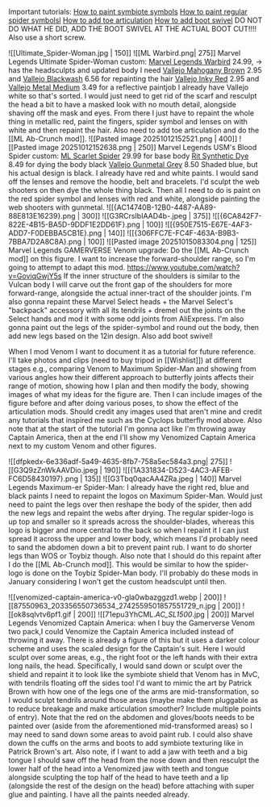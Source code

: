 Important tutorials:
[How to paint symbiote symbols](https://youtu.be/RPi2WmLPxv8) 
[How to paint regular spider symbolsl](https://youtu.be/xDrXjyuO5bc?si=V7qNdi77Jdu1jBp0)
[How to add toe articulation](https://www.youtube.com/shorts/4kY5DhkBpb8)
[How to add boot swivel](https://www.youtube.com/shorts/uowj8-r82cg) DO NOT DO WHAT HE DID, ADD THE BOOT SWIVEL AT THE ACTUAL BOOT CUT!!!! Also use a short screw.

![[Ultimate_Spider-Woman.jpg | 150]] ![[ML Warbird.png| 275]]
Marvel Legends Ultimate Spider-Woman custom:
[Marvel Legends Warbird](https://www.amazon.co.uk/Marvel-MVL-Legends-Yellow-2/dp/B0D95233ZD?crid=2VQ7D711JGFS8&dib=eyJ2IjoiMSJ9.EAutf6ifqk1OvjXHlBeEyKMP1HCvOhFIAfYswDLHRPHloDwFvBqiv9EN-GskCnwLYGGg6ht9Tcxaf3aixvUKGqQZgRW_cV1UdWmAyzcN40qGKPakBRL9iCaVOgCuI_FByxRLbTBLmaTSoAZ0bDUPmlJlPoyqTUWVr74vtw-S5d002mhraEmsUz5x_llhhVr6ana5C4VXERapAsPjq4aeApsTqcGV0XP4qkrnVFjZ8AiEBbH6MA99-EBHorzwnnZbO5-1YRz_ChJEP66fBIb3fy1fvtE-lE3EyGT-4PwE8Tg.VbhHhHSGGEd-nETjMK5rO4wuvxJMgBlyo8Dm-bpUT2g&dib_tag=se&keywords=marvel+legends+warbird&qid=1760273431&sprefix=marvel+legends+warbird%2Caps%2C118&sr=8-4) 24.99, -> has the headsculpts and updated body I need
[Vallejo Mahogany Brown](https://www.amazon.co.uk/Vallejo-Model-Color-Acrylic-Paint/dp/B000PH7P24?crid=13O6BFQ6DK79T&dib=eyJ2IjoiMSJ9._NdZkcWPNydc-uULg8JqsYc8zr8t9IiSKA3f-hqtA3Catd4dqeLfAHfQCznOXMgiv_eg0qccxlM5wcx3RzSbN0ECrStWm7ZyN_CWRWGsvc5OwkaQP-FBpnZaVVM9kb6h5tz_gkD6Qe8C6r5R0gJCTZ9WDy7SaGRCAmWh0GraVtuTg1Ex2-kvjmHAulQpt48rkY9xPaWbM0Wm3AVD69YbygTFGPURylHfojMH3JHiTN781KB3WsYYQSFzmQG42NiVjg7OBmMXyfPjMwqqKTF8IEwiKRfdxnF_y5SPq0ef64o.slCI2hy73WUy61Y_ZW70Qyua2yjRU6JqBHZslJQ8Vn8&dib_tag=se&keywords=vallejo%2Bbrown&qid=1760272850&sprefix=vallejo%2Bbrow%2Caps%2C113&sr=8-4&th=1) 2.95 and [Vallejo Blackwash](https://www.amazon.co.uk/Vallejo-Model-Color-Wash-Paints/dp/B00AOL8G8S?crid=FXUI0CRJ203W&dib=eyJ2IjoiMSJ9.BYxeG6_U7ob3g2Rxqi9xz_zeZwVId0z1rg8_wOidxRScYkkFNtXTkJtDL-STznxqQTeZcnsQ5sCWXqkmakl9q6VKDO3atcHsoO7TdFsm5n-0_OwSfoWeArMP1aeSr2RNeVryXVR8iKvwtm-STkZloLOxWCiKslj3B5H2UVJ8s8qIBA8mB2I9sR9a1dXqYwD3KeNURg1cFytfDxxTG5nMlwH8oUqJej7e-S2PNBWFaHjUUjK11nI-4HTP9rUjkmdIeP7sEom3f4gt1er79EEZDEM9JVQhpGt9lHsyqrtfzFc.9aL33NqLE5tubKNB_cVhniXmPk_PBZwwgZnRzrJE__Y&dib_tag=se&keywords=vallejo+black+wash&qid=1757174907&sprefix=vallejo+black+was%2Caps%2C108&sr=8-4) 6.56 for repainting the hair
[Vallejo Inky Red](https://www.amazon.co.uk/Vallejo-Game-Ink-Acrylic-Paint/dp/B000PH9IPG?crid=2MANEM1VFRKTF&dib=eyJ2IjoiMSJ9.drGpQ0vzHSwWl_rFP9YA_s-1v4E982RX-9yuYcDgmMqX4FVY2IHOKf0FQsv4wMJyKHroLCj7v1KP9NzMvz77uVW4FdNEjStobZVE5KabQnMjAr5RxFJ-9hNtU5yyH0Zy_MGvW6p4b5O9Xk26C57q4iCvx3vtCcSdBSXiYj7vzdkgbnPOdG_E0uB7zvyarm6TYxkcaAK9SWhYKejK-2FC8kfWP_fj-FLcGRx1ziEb5pQJMpMHhyTveN0-pPjj3zvumkpf7jM6UkmVTkk2NzE38MDjyN3Bfk2DjJN_GnwM2Ts.mrOpUNMEnnOrO9Qqq7tEpL4vujGojBS3xXlYfUUM4IA&dib_tag=se&keywords=vallejo%2Bcrimson%2Bred&qid=1760278394&s=officeproduct&sprefix=vallejo%2Bcrimson%2Bred%2Coffice-products%2C129&sr=1-3&th=1) 2.95 and [Vallejo Metal Medium](https://www.amazon.co.uk/Vallejo-Model-Color-Metal-Medium/dp/B000PHBETE?crid=2C63FZ7I3LUWA&dib=eyJ2IjoiMSJ9.Wz_3jXGnIYzW3cfftZ6964GnbOPmZfoZeSaV8euuVpM05AUdRyaIMEnSs4wfX_QC9EYjrIDw_H5cAMf_1frz8kf0RsUWd03mBFt3NShcxDU0gr8ELAZRCFf9VKAjuHa1SY21bDV6qDaWTRtdYwsW7Z_7s2Kt_nnOBXSQRe591s2POph857AUU1liihWeaiGoCm1Y2b0VzwTJyHyBNLWkUVQ57diE1Qcj9U83hELReV6LgZGh3ZGmXGSMo7H9xjegwInNTzZn8C1YvIcfMse46UjNS7nnpFszppkn0gQZRCc.S6LY7rAGHWCOGaREscucPMQh3Ay7aTRRSZYsr2PpHMA&dib_tag=se&keywords=vallejo%2Bmetallic%2Bmedium&qid=1757889852&rdc=1&s=officeproduct&sprefix=vallejo%2Bmetallic%2Bmediu%2Coffice-products%2C141&sr=1-2&th=1) 3.49 for a reflective paintjob
I already have Vallejo white so that's sorted. I would just need to get rid of the scarf and resculpt the head a bit to have a masked look with no mouth detail, alongside shaving off the mask and eyes.
From there I just have to repaint the whole thing in metallic red, paint the fingers, spider symbol and lenses on with white and then repaint the hair.
Also need to add toe articulation and do the [[ML Ab-Crunch mod]].
![[Pasted image 20251012152521.png | 400]] ![[Pasted image 20251012152638.png | 250]]
Marvel Legends USM's Blood Spider custom:
[ML Scarlet Spider](https://www.comicsandcocktails.co.uk/store/Marvel-Legends-6-Spider-Man-Retro-Wave-4-Scarlet-Spider-p642293937) 29.99 for base body
[Rit Synthetic Dye](https://www.amazon.co.uk/Rit-Dye-More-Synthetic-7oz-Graphite/dp/B076N3R6Z3/262-1879676-9991234?pd_rd_w=QOtjp&content-id=amzn1.sym.c7e2bad4-5f0a-4571-946c-cadf3ebf9cb4&pf_rd_p=c7e2bad4-5f0a-4571-946c-cadf3ebf9cb4&pf_rd_r=004VBWQQ13YEB3ZPNZ6W&pd_rd_wg=gF8l3&pd_rd_r=f901cf0d-053c-406b-9fcb-23f3a27119e5&pd_rd_i=B076N3R6Z3&psc=1) 8.49 for dying the body black
[Vallejo Gunmetal Grey](https://www.amazon.co.uk/Acrylicos-Vallejo-32-Metal-Color/dp/B012A947IO?crid=Y4QZQPGF6Z1C&dib=eyJ2IjoiMSJ9.V56Kr1S2oeSX5l62yJaYRV97SPgCx-Iegdwzq4y0wSAFq4inROjITk0U6ZA-3oswOE1PgLVSpE5YyOHBh9XdkS1H98_hDdTjnp3uxKcjZN_8c0hoiIV3LnWArVKn3OlOmOWvNm6DBAVM4j3GADjFGI7OQMee1-9mN8LF2sXnf3GbeeAEwXLb7XCrq8KVIJZT2DOvUBRDx0EYpAy0w8TxTdyGi5cik-7P6FthbnhGApJh4le0ssmaB7TNhT8mm0snWuXruGGyhqWC6tfZqpLZONPMxdd3hbKkdfFSRdYzYUA.l7MwAJr-EYqONPD9bVoCBAghHhlWVGG8Nlr1NcRzsag&dib_tag=se&keywords=vallejo+gunmetal&qid=1760279388&s=officeproduct&sprefix=vallejo+gunmetal%2Coffice-products%2C95&sr=1-2) 8.50
Shaded blue, but his actual design is black. I already have red and white paints.
I would sand off the lenses and remove the hoodie, belt and bracelets. I'd sculpt the web shooters on then dye the whole thing black.
Then all I need to do is paint on the red spider symbol and lenses with red and white, alongside painting the web shooters with gunmetal.
![[{AC14740B-12B0-4487-AA89-88E813E16239}.png | 300]] ![[G3RCrsIbIAAD4b-.jpeg | 375]]
![[{6CA842F7-822E-4B15-BA5D-9DDF1E2DD61F}.png | 100]] ![[{950E7515-E67E-4AF3-ADD7-F0DEBBA5CB1E}.png | 140]] ![[{306FFC7E-FC4F-463A-B9B3-7BBA7D2A8C8A}.png | 100]] ![[Pasted image 20251015083304.png | 125]]
Marvel Legends GAMERVERSE Venom upgrade:
Do the [[ML Ab-Crunch mod]] on this figure.
I want to increase the forward-shoulder range, so I'm going to attempt to adapt this mod.
https://www.youtube.com/watch?v=GoviqGwjY5s
If the inner structure of the shoulders is similar to the Vulcan body I will carve out the front gap of the shoulders for more forward-range, alongside the actual inner-tract of the shoulder joints.
I'm also gonna repaint these Marvel Select heads + the Marvel Select's "backpack" accessory with all its tendrils + dremel out the joints on the Select hands and mod it with some odd joints from AliExpress. 
I'm also gonna paint out the legs of the spider-symbol and round out the body, then add new legs based on the 12in design.
Also add boot swivel!

When I mod Venom I want to document it as a tutorial for future reference. I'll take photos and clips (need to buy tripod in [[Wishlist]]) at different stages e.g., comparing Venom to Maximum Spider-Man and showing from various angles how their different approach to butterfly joints affects their range of motion, showing how I plan and then modify the body, showing images of what my ideas for the figure are.
Then I can include images of the figure before and after doing various poses, to show the effect of the articulation mods. Should credit any images used that aren't mine and credit any tutorials that inspired me such as the Cyclops butterfly mod above.
Also note that at the start of the tutorial I'm gonna act like I'm throwing away Captain America, then at the end I'll show my Venomized Captain America next to my custom Venom and other figures.

![[dfpkedx-6e336adf-5a49-4635-8fb7-758a5ec584a3.png| 275]] ![[G3Q9zZnWkAAVDio.jpeg | 190]] ![[{1A331834-D523-4AC3-AFEB-FC6D58430197}.png | 135]] ![[G3Tbq0qacAA4ZRa.jpeg | 140]]
Marvel Legends Maximum-er Spider-Man:
I already have the right red, blue and black paints I need to repaint the logos on Maximum Spider-Man. Would just need to paint the legs over then reshape the body of the spider, then add the new legs and repaint the webs after drying. 
The regular spider-logo is up top and smaller so it spreads across the shoulder-blades, whereas this logo is bigger and more central to the back so when I repaint it I can just spread it across the upper and lower body, which means I'd probably need to sand the abdomen down a bit to prevent paint rub. I want to do shorter legs than WOS or Toybiz though.
Also note that I should do this repaint after I do the [[ML Ab-Crunch mod]].
This would be similar to how the spider-logo is done on the Toybiz Spider-Man body.
I'll probably do these mods in January considering I won't get the custom headsculpt until then.

![[venomized-captain-america-v0-gla0wbazggzd1.webp | 200]] ![[87550963_203356550736534_2742559501857551729_n.jpg | 200]] ![[ok8sqlvtv6pf1.gif | 200]] ![[71epu3YhCML._AC_SL1500_.jpg | 200]]
Marvel Legends Venomized Captain America:
when I buy the Gamerverse Venom two pack,I could Venomize the Captain America included instead of throwing it away. There is already a figure of this but it uses a darker colour scheme and uses the scaled design for the Captain's suit.
Here I would sculpt over some areas, e.g., the right foot or the left hands with their extra long nails, the head. Specifically, I would sand down or sculpt over the shield and repaint it to look like the symbiote shield that Venom has in MvC, with tendrils floating off the sides too!
I'd want to mimic the art by Patrick Brown with how one of the legs one of the arms are mid-transformation, so I would sculpt tendrils around those areas (maybe make them pluggable as to reduce breakage and make articulation smoother? Include multiple points of entry).
Note that the red on the abdomen and gloves/boots needs to be painted over (aside from the aforementioned mid-transformed areas) so I may need to sand down some areas to avoid paint rub.
I could also shave down the cuffs on the arms and boots to add symbiote texturing like in Patrick Brown's art.
Also note, if I want to add a jaw with teeth and a big tongue I should saw off the head from the nose down and then resculpt the lower half of the head into a Venomized jaw with teeth and tongue alongside sculpting the top half of the head to have teeth and a lip (alongside the rest of the design on the head) before attaching with super glue and painting.
I have all the paints needed already.